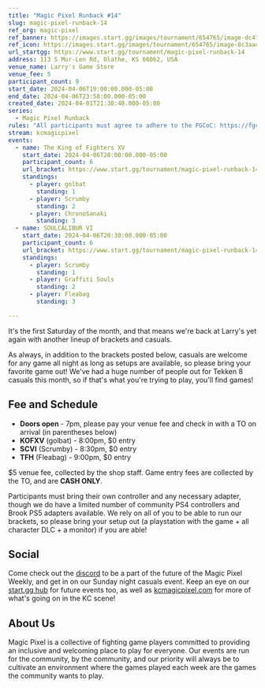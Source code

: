 ```yaml
---
title: "Magic Pixel Runback #14"
slug: magic-pixel-runback-14
ref_org: magic-pixel
ref_banner: https://images.start.gg/images/tournament/654765/image-dc4711ee4383c3a9972e081b10155af6.png?ehk=YranYW85IcX9%2B8Bf9KtQn%2B1mm%2Bllt01dWNGRprp%2BPv4%3D&ehkOptimized=YVTcwqokT5Gqp2Q%2B9bYqBEN%2FaMrkBD7sGJVyrMcpdOQ%3D
ref_icon: https://images.start.gg/images/tournament/654765/image-8c3aac8e793f4c39bb29d2d7dffeebc7.png?ehk=xW%2BBW1seTfBzqriBid2ZhH2z27X3Kygn6qZYi7tdepY%3D&ehkOptimized=o8Y3aa%2BFwAhyquS8c7BVQHfy6Foc%2F5OKgOpgdZBIjfs%3D
url_startgg: https://www.start.gg/tournament/magic-pixel-runback-14
address: 113 S Mur-Len Rd, Olathe, KS 66062, USA
venue_name: Larry's Game Store
venue_fee: 5
participant_count: 9
start_date: 2024-04-06T19:00:00.000-05:00
end_date: 2024-04-06T23:58:00.000-05:00
created_date: 2024-04-01T21:30:48.000-05:00
series:
  - Magic Pixel Runback
rules: "All participants must agree to adhere to the FGCoC: https://fgcoc.com/"
stream: kcmagicpixel
events:
  - name: The King of Fighters XV
    start_date: 2024-04-06T20:00:00.000-05:00
    participant_count: 6
    url_bracket: https://www.start.gg/tournament/magic-pixel-runback-14/events/king-of-fighters-xv/brackets/1625526/2427822
    standings:
      - player: golbat
        standing: 1
      - player: Scrumby
        standing: 2
      - player: ChronoSanaki
        standing: 3
  - name: SOULCALIBUR VI
    start_date: 2024-04-06T20:30:00.000-05:00
    participant_count: 6
    url_bracket: https://www.start.gg/tournament/magic-pixel-runback-14/events/soulcalibur-vi/brackets/1625512/2427808
    standings:
      - player: Scrumby
        standing: 1
      - player: Graffiti Souls
        standing: 2
      - player: Fleabag
        standing: 3

---
```


It's the first Saturday of the month, and that means we're back at Larry's yet again with another lineup of brackets and casuals.

As always, in addition to the brackets posted below, casuals are welcome for any game all night as long as setups are available, so please bring your favorite game out! We've had a huge number of people out for Tekken 8 casuals this month, so if that's what you're trying to play, you'll find games!

## Fee and Schedule

- **Doors open** - 7pm, please pay your venue fee and check in with a TO on arrival (in parentheses below)
- **KOFXV** (golbat) - 8:00pm, $0 entry
- **SCVI** (Scrumby) - 8:30pm, $0 entry
- **TFH** (Fleabag) - 9:00pm, $0 entry

$5 venue fee, collected by the shop staff. Game entry fees are collected by the TO, and are **CASH ONLY**. 

Participants must bring their own controller and any necessary adapter, though we do have a limited number of community PS4 controllers and Brook PS5 adapters available. We rely on all of you to be able to run our brackets, so please bring your setup out (a playstation with the game + all character DLC + a monitor) if you are able!  

## Social
Come check out the [discord](https://discord.gg/jkmn6CVrrQ) to be a part of the future of the Magic Pixel Weekly, and get in on our Sunday night casuals event. Keep an eye on our [start.gg hub](https://www.start.gg/hub/magic-pixel) for future events too, as well as [kcmagicpixel.com](https://kcmagicpixel.com) for more of what's going on in the KC scene!

## About Us

Magic Pixel is a collective of fighting game players committed to providing an inclusive and welcoming place to play for everyone. Our events are run for the community, by the community, and our priority will always be to cultivate an environment where the games played each week are the games the community wants to play.
  